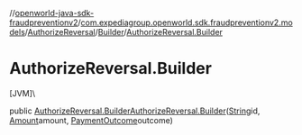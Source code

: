 //[openworld-java-sdk-fraudpreventionv2](../../../../index.md)/[com.expediagroup.openworld.sdk.fraudpreventionv2.models](../../index.md)/[AuthorizeReversal](../index.md)/[Builder](index.md)/[AuthorizeReversal.Builder](-authorize-reversal.-builder.md)

# AuthorizeReversal.Builder

[JVM]\

public [AuthorizeReversal.Builder](index.md)[AuthorizeReversal.Builder](-authorize-reversal.-builder.md)([String](https://docs.oracle.com/javase/8/docs/api/java/lang/String.html)id, [Amount](../../-amount/index.md)amount, [PaymentOutcome](../../-payment-outcome/index.md)outcome)
